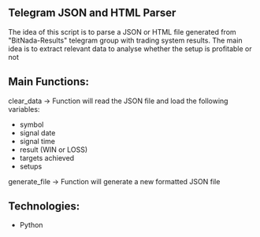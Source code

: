 Telegram JSON and HTML Parser
------------------------------------------

The idea of this script is to parse a JSON or HTML file generated from "BitNada-Results" telegram group with trading system results. The main idea is to extract relevant data to analyse whether the setup is profitable or not

Main Functions:
---------
clear_data -> Function will read the JSON file and load the following variables:

  - symbol
  - signal date
  - signal time
  - result (WIN or LOSS)
  - targets achieved
  - setups
  
generate_file -> Function will generate a new formatted JSON file


Technologies:
---------
- Python
